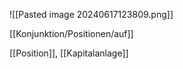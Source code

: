 ![[Pasted image 20240617123809.png]]

[[Konjunktion/Positionen/auf]]

[[Position]], [[Kapitalanlage]]